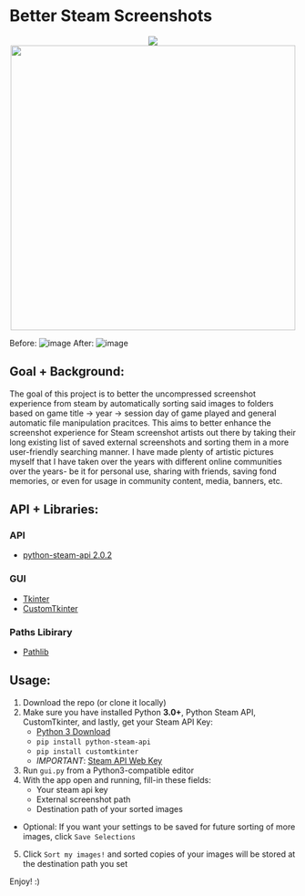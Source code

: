 # Better Steam Screenshots
<p align="center">
  <img src="https://github.com/wawelgreg/better-steam-screenshots/assets/141285799/b58919fe-21b1-47db-a6b9-ed9f90469d0b">
  <img src="https://github.com/wawelgreg/better-steam-screenshots/assets/141285799/2862a29c-151d-4c68-abc0-06d5759e5609" width="500" align="center">
</p>


Before:
![image](https://github.com/wawelgreg/better-steam-screenshots/assets/141285799/659a061f-bce6-4819-b328-4107482ddbd6)
After:
![image](https://github.com/wawelgreg/better-steam-screenshots/assets/141285799/6c1198c8-f47b-47aa-8d82-7cd747baf4ea)

## Goal + Background:
The goal of this project is to better the uncompressed screenshot experience from steam by automatically sorting said images to folders based on game title -> year -> session day of game played and general automatic file manipulation pracitces. This aims to better enhance the screenshot experience for Steam screenshot artists out there by taking their long existing list of saved external screenshots and sorting them in a more user-friendly searching manner. I have made plenty of artistic pictures myself that I have taken over the years with different online communities over the years- be it for personal use, sharing with friends, saving fond memories, or even for usage in community content, media, banners, etc.

## API + Libraries:
### API
- [python-steam-api 2.0.2](https://pypi.org/project/python-steam-api/)

### GUI
- [Tkinter](https://docs.python.org/3/library/tkinter.html)
- [CustomTkinter](https://customtkinter.tomschimansky.com/)

### Paths Libirary
- [Pathlib](https://docs.python.org/3/library/pathlib.html)

## Usage:
1. Download the repo (or clone it locally)
2. Make sure you have installed Python **3.0+**, Python Steam API, CustomTkinter, and lastly, get your Steam API Key:
   * [Python 3 Download](https://www.python.org/downloads/)
   * `pip install python-steam-api`
   * `pip install customtkinter`
   * *IMPORTANT*: [Steam API Web Key](https://steamcommunity.com/dev/apikey)
3. Run `gui.py` from a Python3-compatible editor
4. With the app open and running, fill-in these fields:
   * Your steam api key
   * External screenshot path
   * Destination path of your sorted images
* Optional: If you want your settings to be saved for future sorting of more images, click `Save Selections`
5. Click `Sort my images!` and sorted copies of your images will be stored at the destination path you set

Enjoy! :)
